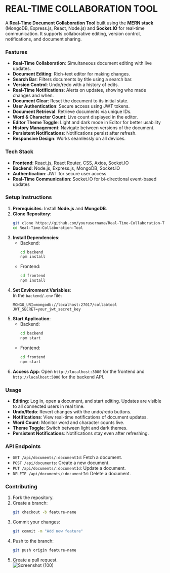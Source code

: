 # REAL-TIME COLLABORATION TOOL

A **Real-Time Document Collaboration Tool** built using the **MERN stack** (MongoDB, Express.js, React, Node.js) and **Socket.IO** for real-time communication. It supports collaborative editing, version control, notifications, and document sharing.

### **Features**  
- **Real-Time Collaboration**: Simultaneous document editing with live updates.  
- **Document Editing**: Rich-text editor for making changes.
- **Search Bar**: Filters documents by title using a search bar.
- **Version Control**: Undo/redo with a history of edits.  
- **Real-Time Notifications**: Alerts on updates, showing who made changes and when.  
- **Document Clear**: Reset the document to its initial state.  
- **User Authentication**: Secure access using JWT tokens.  
- **Document Retrieval**: Retrieve documents via unique IDs.  
- **Word & Character Count**: Live count displayed in the editor.  
- **Editor Theme Toggle**: Light and dark mode in Editor for better usability  
- **History Management**: Navigate between versions of the document.  
- **Persistent Notifications**: Notifications persist after refresh.  
- **Responsive Design**: Works seamlessly on all devices.

### **Tech Stack**  
- **Frontend**: React.js, React Router, CSS, Axios, Socket.IO  
- **Backend**: Node.js, Express.js, MongoDB, Socket.IO  
- **Authentication**: JWT for secure user access  
- **Real-Time Communication**: Socket.IO for bi-directional event-based updates  

### **Setup Instructions**  
1. **Prerequisites**: Install **Node.js** and **MongoDB**.  
2. **Clone Repository**:  
   ```bash  
   git clone https://github.com/yourusername/Real-Time-Collaboration-Tool.git  
   cd Real-Time-Collaboration-Tool  
   ```  
3. **Install Dependencies**:  
   - Backend:  
     ```bash  
     cd backend  
     npm install  
     ```  
   - Frontend:  
     ```bash  
     cd frontend  
     npm install  
     ```  
4. **Set Environment Variables**:  
   In the `backend/.env` file:  
   ```  
   MONGO_URI=mongodb://localhost:27017/collabtool  
   JWT_SECRET=your_jwt_secret_key  
   ```  
5. **Start Application**:  
   - Backend:  
     ```bash  
     cd backend  
     npm start  
     ```  
   - Frontend:  
     ```bash  
     cd frontend  
     npm start  
     ```  
6. **Access App**: Open `http://localhost:3000` for the frontend and `http://localhost:5000` for the backend API.

### **Usage**  
- **Editing**: Log in, open a document, and start editing. Updates are visible to all connected users in real time.  
- **Undo/Redo**: Revert changes with the undo/redo buttons.  
- **Notifications**: View real-time notifications of document updates.  
- **Word Count**: Monitor word and character counts live.  
- **Theme Toggle**: Switch between light and dark themes.  
- **Persistent Notifications**: Notifications stay even after refreshing.

### **API Endpoints**  
- `GET /api/documents/:documentId`: Fetch a document.  
- `POST /api/documents`: Create a new document.  
- `PUT /api/documents/:documentId`: Update a document.  
- `DELETE /api/documents/:documentId`: Delete a document.

### **Contributing**  
1. Fork the repository.  
2. Create a branch:  
   ```bash  
   git checkout -b feature-name  
   ```  
3. Commit your changes:  
   ```bash  
   git commit -m "Add new feature"  
   ```  
4. Push to the branch:  
   ```bash  
   git push origin feature-name  
   ```  
5. Create a pull request.   
![Screenshot (100)](https://github.com/user-attachments/assets/c5a9a59b-d40f-462e-91fe-fed4544a7ab1)
